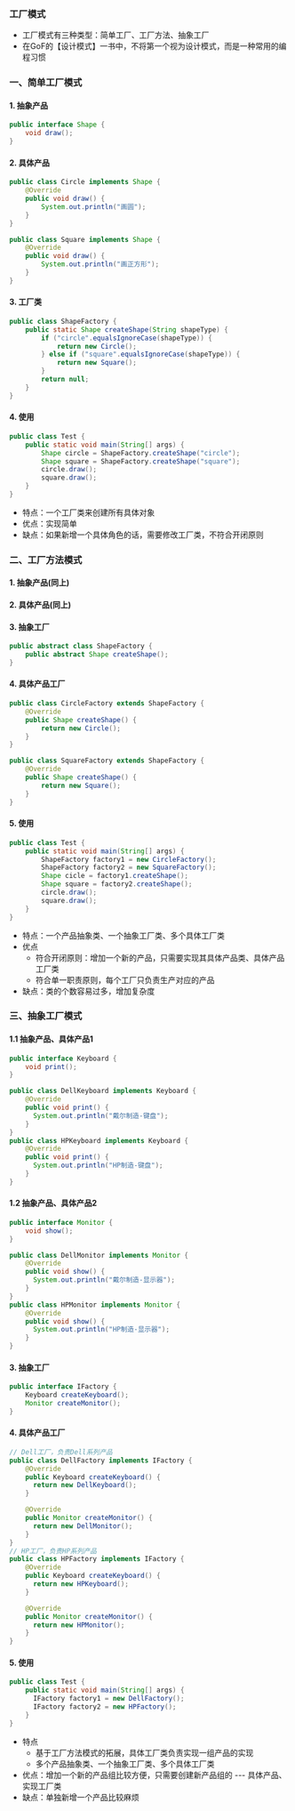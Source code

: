 ### 工厂模式

* 工厂模式有三种类型：简单工厂、工厂方法、抽象工厂
* 在GoF的【设计模式】一书中，不将第一个视为设计模式，而是一种常用的编程习惯

### 一、简单工厂模式
#### 1. 抽象产品
```java
public interface Shape {
    void draw();
}
```

#### 2. 具体产品
```java
public class Circle implements Shape {
    @Override
    public void draw() {
        System.out.println("画圆");
    }
}

public class Square implements Shape {
    @Override
    public void draw() {
        System.out.println("画正方形");
    }
}
```

#### 3. 工厂类
```java
public class ShapeFactory {
    public static Shape createShape(String shapeType) {
        if ("circle".equalsIgnoreCase(shapeType)) {
            return new Circle();
        } else if ("square".equalsIgnoreCase(shapeType)) {
            return new Square();
        }
        return null;
    }
}
```

#### 4. 使用
```java
public class Test {
    public static void main(String[] args) {
        Shape circle = ShapeFactory.createShape("circle");
        Shape square = ShapeFactory.createShape("square");
        circle.draw();
        square.draw();
    }
}
```

* 特点：一个工厂类来创建所有具体对象
* 优点：实现简单
* 缺点：如果新增一个具体角色的话，需要修改工厂类，不符合开闭原则





### 二、工厂方法模式
#### 1. 抽象产品(同上)
#### 2. 具体产品(同上)
#### 3. 抽象工厂
```java
public abstract class ShapeFactory {
    public abstract Shape createShape();
}
```

#### 4. 具体产品工厂
```java
public class CircleFactory extends ShapeFactory {
    @Override
    public Shape createShape() {
        return new Circle();
    }
}

public class SquareFactory extends ShapeFactory {
    @Override
    public Shape createShape() {
        return new Square();
    }
}
```

#### 5. 使用
```java
public class Test {
    public static void main(String[] args) {
        ShapeFactory factory1 = new CircleFactory();
        ShapeFactory factory2 = new SquareFactory();
        Shape cicle = factory1.createShape();
        Shape square = factory2.createShape();
        circle.draw();
        square.draw();
    }
}
```

* 特点：一个产品抽象类、一个抽象工厂类、多个具体工厂类
* 优点
    * 符合开闭原则：增加⼀个新的产品，只需要实现其具体产品类、具体产品工厂类
    * 符合单⼀职责原则，每个⼯⼚只负责⽣产对应的产品
* 缺点：类的个数容易过多，增加复杂度






### 三、抽象工厂模式
#### 1.1 抽象产品、具体产品1
```java
public interface Keyboard {
    void print();
}

public class DellKeyboard implements Keyboard {
    @Override
    public void print() {
      System.out.println("戴尔制造-键盘");
    }
}
public class HPKeyboard implements Keyboard {
    @Override
    public void print() {
      System.out.println("HP制造-键盘");
    }
}
```

#### 1.2 抽象产品、具体产品2
```java
public interface Monitor {
    void show();
}

public class DellMonitor implements Monitor {
    @Override
    public void show() {
      System.out.println("戴尔制造-显示器");
    }
}
public class HPMonitor implements Monitor {
    @Override
    public void show() {
      System.out.println("HP制造-显示器");
    }
}
```

#### 3. 抽象工厂
```java
public interface IFactory {
    Keyboard createKeyboard();
    Monitor createMonitor();
}
```

#### 4. 具体产品工厂
```java
// Dell工厂，负责Dell系列产品
public class DellFactory implements IFactory {
    @Override
    public Keyboard createKeyboard() {
      return new DellKeyboard();
    }

    @Override
    public Monitor createMonitor() {
      return new DellMonitor();
    }
}
// HP工厂，负责HP系列产品
public class HPFactory implements IFactory {
    @Override
    public Keyboard createKeyboard() {
      return new HPKeyboard();
    }

    @Override
    public Monitor createMonitor() {
      return new HPMonitor();
    }
}
```

#### 5. 使用
```java
public class Test {
    public static void main(String[] args) {
      IFactory factory1 = new DellFactory();
      IFactory factory2 = new HPFactory();
    }
}
```

* 特点
  * 基于工厂方法模式的拓展，具体工厂类负责实现一组产品的实现
  * 多个产品抽象类、一个抽象工厂类、多个具体工厂类
* 优点：增加⼀个新的产品组比较方便，只需要创建新产品组的 --- 具体产品、实现工厂类
* 缺点：单独新增一个产品比较麻烦
